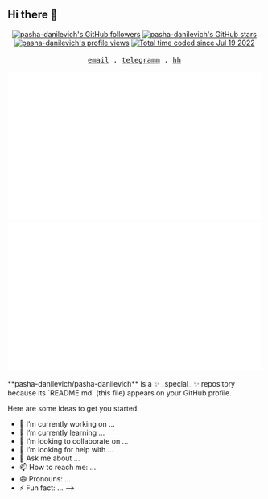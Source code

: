 ## Hi there 👋
<div align="center">
<a title="pasha-danilevich's GitHub followers " href="https://github.com/pasha-danilevich" ><img src="https://img.shields.io/github/followers/pasha-danilevich?style=social" alt="pasha-danilevich's GitHub followers"></a>
<a title="GitHub stars " href="https://github.com/pasha-danilevich" ><img src="https://img.shields.io/github/stars/pasha-danilevich?style=social" alt="pasha-danilevich's GitHub stars "></a>
<a title="pasha-danilevich's profile views " href="https://github.com/pasha-danilevich" ><img src="https://komarev.com/ghpvc/?username=pasha-danilevich&label=Profile%20views" alt="pasha-danilevich's profile views"></a>
<a title="kalana's wakatime stats" href="https://wakatime.com/@02730fe5-73e8-4bcc-8539-6b00eeae1e15"><img src="https://wakatime.com/badge/user/02730fe5-73e8-4bcc-8539-6b00eeae1e15.svg" alt="Total time coded since Jul 19 2022" /></a>
</div>

<br />

<div align="center">
  <samp>
    <a href="mailto:pasha-danilevich@outlook.com">email</a> .
    <a href="https://t.me/SyppingOnSomeSyrup">telegramm</a> .
    <a href="https://hh.ru/resume/d7806833ff0b0d03bf0039ed1f613864685955">hh</a>
  </samp>
</div>

<br />

<div align="center">
  <img src="https://github.com/kalanakt/kalanakt/blob/main/generated/overview.svg#gh-dark-mode-only" alt="kalanakt's GitHub Statistics Card" title="kalanakt's GitHub Statistics"/>
  <img src="https://github.com/kalanakt/kalanakt/blob/main/generated/languages.svg#gh-dark-mode-only" alt="kalanakt's Used Languages Card" title="kalanakt's Used Languages"/>
</div>

<br />
**pasha-danilevich/pasha-danilevich** is a ✨ _special_ ✨ repository because its `README.md` (this file) appears on your GitHub profile.

Here are some ideas to get you started:

- 🔭 I’m currently working on ...
- 🌱 I’m currently learning ...
- 👯 I’m looking to collaborate on ...
- 🤔 I’m looking for help with ...
- 💬 Ask me about ...
- 📫 How to reach me: ...
- 😄 Pronouns: ...
- ⚡ Fun fact: ...
-->
